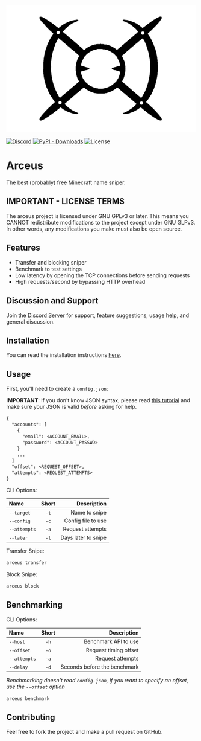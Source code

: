 ![Arceus's logo](./banner.png)

[![Discord](https://img.shields.io/discord/761790519646617632?label=discord&style=for-the-badge)](https://discord.gg/gxwedaE)
[![PyPI - Downloads](https://img.shields.io/pypi/dw/arceus?style=for-the-badge)](https://pypi.org/project/arceus/)
![License](https://img.shields.io/github/license/aquild/arceus?style=for-the-badge)

# Arceus

The best (probably) free Minecraft name sniper.

## IMPORTANT - LICENSE TERMS

The arceus project is licensed under GNU GPLv3 or later. This means you CANNOT redistribute modifications to the project except under GNU GLPv3. In other words, any modifications you make must also be open source.

## Features

- Transfer and blocking sniper
- Benchmark to test settings
- Low latency by opening the TCP connections before sending requests
- High requests/second by bypassing HTTP overhead

## Discussion and Support

Join the [Discord Server](https://discord.gg/gxwedaE) for support, feature suggestions, usage help, and general discussion.

## Installation

You can read the installation instructions [here](./INSTALLATION.md).

## Usage

First, you'll need to create a `config.json`:

**IMPORTANT**: If you don't know JSON syntax, please read [this tutorial](https://developer.mozilla.org/en-US/docs/Learn/JavaScript/Objects/JSON) and make sure your JSON is valid _before_ asking for help.

```jsonc
{
  "accounts": [
    {
      "email": <ACCOUNT_EMAIL>,
      "password": <ACCOUNT_PASSWD>
    }
    ...
  ]
  "offset": <REQUEST_OFFSET>,
  "attempts": <REQUEST_ATTEMPTS>
}
```

CLI Options:

| Name         | Short |         Description |
| :----------- | :---: | ------------------: |
| `--target`   | `-t`  |       Name to snipe |
| `--config`   | `-c`  |  Config file to use |
| `--attempts` | `-a`  |    Request attempts |
| `--later`    | `-l`  | Days later to snipe |

Transfer Snipe:

```sh
arceus transfer
```

Block Snipe:

```sh
arceus block
```

## Benchmarking

CLI Options:

| Name         | Short |                  Description |
| :----------- | :---: | ---------------------------: |
| `--host`     | `-h`  |         Benchmark API to use |
| `--offset`   | `-o`  |        Request timing offset |
| `--attempts` | `-a`  |             Request attempts |
| `--delay`    | `-d`  | Seconds before the benchmark |

_Benchmarking doesn't read `config.json`, if you want to specify an offset, use the `--offset` option_

```sh
arceus benchmark
```

## Contributing

Feel free to fork the project and make a pull request on GitHub.
